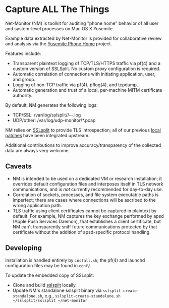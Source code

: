 # Capture ALL The Things

Net-Monitor (NM) is toolkit for auditing "phone home" behavior of all user and
system-level processes on Mac OS X Yosemite.

Example data extracted by Net-Monitor is provided for collaborative review
and analysis via the [Yosemite Phone Home](https://github.com/fix-macosx/yosemite-phone-home)
project.

Features include:

* Transparent plaintext logging of TCP/TLS/HTTPS traffic via pf(4) and a custom version of SSLSplit. No custom proxy configuration is required.
* Automatic correlation of connections with initiating application, user, and group.
* Logging of non-TCP traffic via pf(4), pflog(4), and tcpdump.
* Automatic generation and trust of a local, per-machine MITM certificate authority.

By default, NM generates the following logs:

* TCP/SSL: /var/log/sslsplit/<application path>/<time>-<src>-<dest>.log
* UDP/other: /var/log/udp-monitor/\*.pcap

NM relies on [SSLsplit](http://www.roe.ch/SSLsplit) to provide TLS introspection; all
of our previous [local patches](https://github.com/fix-macosx/sslsplit) have been
integrated upstream.

Additional contributions to improve accuracy/transparency of the collected data are always
very welcome.

## Caveats

* NM is intended to be used on a dedicated VM or research installation; it
overrides default configuration files and interposes itself in TLS network communications,
and is *not* currently recommended for day-to-day use.
* Correlation of sockets, processes, and file system executable paths is imperfect; there
are cases where connections will be ascribed to the wrong application path.
* TLS traffic using client certificates cannot be captured in plaintext by default. For
example, NM captures the key exchange performed by apsd (Apple Push Services Daemon),
that establishes a client certificate, but NM can't transparently sniff future communications
protected by that certificate without the addition of apsd-specific protocol handling.

## Developing

Installation is handled entirely by `install.sh`; the pf(4) and launchd configuration files
may be found in `conf/`.

To update the embedded copy of SSLsplit:

* Clone and build [sslsplit](https://github.com/droe/sslsplit) locally.
* Update NM's standalone sslsplit binary via `sslsplit-create-standalone.sh`, e.g., `sslsplit-create-standalone.sh ~/sslsplit/sslsplit ~/net-monitor`
